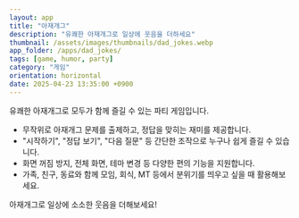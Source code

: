 ```yaml
---
layout: app
title: "아재개그"
description: "유쾌한 아재개그로 일상에 웃음을 더하세요"
thumbnail: /assets/images/thumbnails/dad_jokes.webp
app_folder: /apps/dad_jokes/
tags: [game, humor, party]
category: "게임"
orientation: horizontal
date: 2025-04-23 13:35:00 +0900
---
```


유쾌한 아재개그로 모두가 함께 즐길 수 있는 파티 게임입니다.

- 무작위로 아재개그 문제를 출제하고, 정답을 맞히는 재미를 제공합니다.
- "시작하기", "정답 보기", "다음 질문" 등 간단한 조작으로 누구나 쉽게 즐길 수 있습니다.
- 화면 꺼짐 방지, 전체 화면, 테마 변경 등 다양한 편의 기능을 지원합니다.
- 가족, 친구, 동료와 함께 모임, 회식, MT 등에서 분위기를 띄우고 싶을 때 활용해보세요.

아재개그로 일상에 소소한 웃음을 더해보세요!
